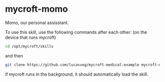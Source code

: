 # mycroft-momo
Momo, our personal assisstant.

To use this skill, use the following commands after each other: (on the device that runs mycroft)

```Bash
cd /opt/mycroft/skills
```

and then  

```Bash
git clone https://github.com/lucasvog/mycroft-medical-example mycroft-medical.mycroftai
```

if mycroft runs in the background, it should automatically load the skill.
